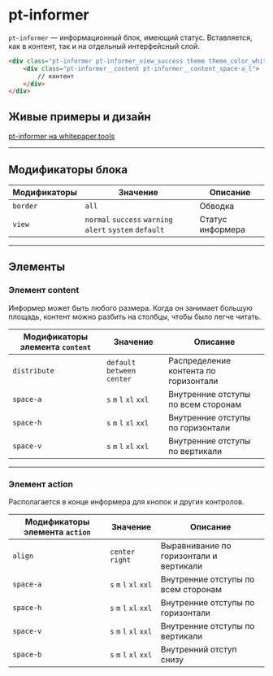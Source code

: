 # pt-informer

`pt-informer` — информационный блок, имеющий статус. Вставляется, как в контент, так и на отдельный интерфейсный слой.

```html
<div class="pt-informer pt-informer_view_success theme theme_color_whitepaper-success">
    <div class="pt-informer__content pt-informer__content_space-a_l">
        // контент
    </div>
</div>
```

## Живые примеры и дизайн

[pt-informer на whitepaper.tools](http://whitepaper.tools/doc.html#/pt-informer)

___


## Модификаторы блока

Модификаторы | Значение                                                | Описание
------------ | ------------------------------------------------------- | ----------------
`border`     | `all`                                                   | Обводка
`view`       | `normal` `success` `warning` `alert` `system` `default` | Статус информера

___


## Элементы

### Элемент content

Информер может быть любого размера. Когда он занимает большую площадь, контент можно разбить на столбцы, чтобы было легче читать.

Модификаторы элемента `content` | Значение                     | Описание
------------------------------- | ---------------------------- | -------------------------------------
`distribute`                    | `default` `between` `center` | Распределение контента по горизонтали
`space-a`                       | `s` `m` `l` `xl` `xxl`       | Внутренние отступы по всем сторонам
`space-h`                       | `s` `m` `l` `xl` `xxl`       | Внутренние отступы по горизонтали
`space-v`                       | `s` `m` `l` `xl` `xxl`       | Внутренние отступы по вертикали

___


### Элемент action

Располагается в конце информера для кнопок и других контролов.

Модификаторы элемента `action` | Значение               | Описание
------------------------------ | ---------------------- | ---------------------------------------
`align`                        | `center` `right`       | Выравнивание по горизонтали и вертикали
`space-a`                      | `s` `m` `l` `xl` `xxl` | Внутренние отступы по всем сторонам
`space-h`                      | `s` `m` `l` `xl` `xxl` | Внутренние отступы по горизонтали
`space-v`                      | `s` `m` `l` `xl` `xxl` | Внутренние отступы по вертикали
`space-b`                      | `s` `m` `l` `xl` `xxl` | Внутренний отступ снизу
